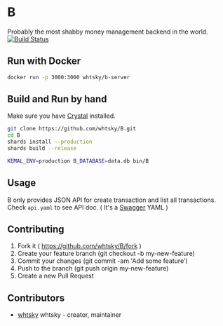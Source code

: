 # B

Probably the most shabby money management backend in the world.
[![Build Status](https://travis-ci.org/whtsky/B.svg?branch=master)](https://travis-ci.org/whtsky/B)

## Run with Docker
```bash
docker run -p 3000:3000 whtsky/b-server
```

## Build and Run by hand

Make sure you have [Crystal](https://crystal-lang.org/) installed.

```bash
git clone https://github.com/whtsky/B.git
cd B
shards install --production
shards build --release

KEMAL_ENV=production B_DATABASE=data.db bin/B
```

## Usage

B only provides JSON API for create transaction and list all transactions. Check `api.yaml` to see API doc. ( It's a [Swagger](http://swagger.io/) YAML )

## Contributing

1. Fork it ( https://github.com/whtsky/B/fork )
2. Create your feature branch (git checkout -b my-new-feature)
3. Commit your changes (git commit -am 'Add some feature')
4. Push to the branch (git push origin my-new-feature)
5. Create a new Pull Request

## Contributors

- [whtsky](https://github.com/whtsky) whtsky - creator, maintainer

